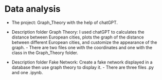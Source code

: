 # Data analysis
- The project: Graph_Theory with the help of chatGPT.
- Description folder Graph Theory: I used chatGPT to calculates the distance between
European cities, plots the graph of the distance between different
European cities, and customize the appearance of the graph. - There are two
files one with the coordinates and one with the class in the Graph_Theory folder.

- Description folder Fake Network: Create a fake network displayed in a database then use graph
theory to display it. - There are three files .py and one .ipynb.

